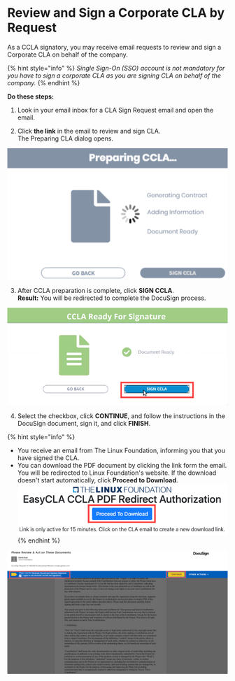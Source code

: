 # Review and Sign a Corporate CLA by Request

As a CCLA signatory, you may receive email requests to review and sign a Corporate CLA on behalf of the company.

{% hint style="info" %}
_Single Sign-On \(SSO\) account is not mandatory for you have to sign a corporate CLA as you are signing CLA on behalf of the company._
{% endhint %}

**Do these steps:**

1. Look in your email inbox for a CLA Sign Request email and open the email.

2. Click **the link** in the email to review and sign CLA.​  
The Preparing CLA dialog opens.

![Preparing CCLA](../../.gitbook/assets/preparing-ccla.png)

3. After CCLA preparation is complete, click **SIGN CCLA**.  
**Result:** You will be redirected to complete the DocuSign process.

![CCLA ready for Signature](../../.gitbook/assets/ccla-ready-for-signature.png)

4. Select the checkbox, click **CONTINUE**,  and follow the instructions in the DocuSign document, sign it, and click **FINISH**.

{% hint style="info" %}
* You receive an email from The Linux Foundation, informing you that you have signed the CLA. 
* You can download the PDF document by clicking the link form the email. You will be redirected to Linux Foundation's website. If the download doesn't start automatically, click **Proceed to Download**.  ![](../../.gitbook/assets/proceed-to-download-ccla.png) 
{% endhint %}

![](../../.gitbook/assets/docusign-icla-flow.png)

